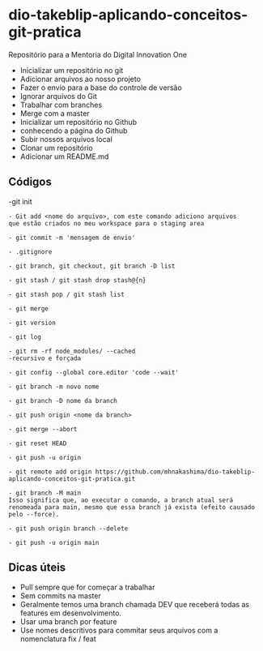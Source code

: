 # dio-takeblip-aplicando-conceitos-git-pratica
Repositório para a Mentoria do Digital Innovation One

- Inicializar um repositório no git
- Adicionar arquivos ao nosso projeto
- Fazer o envio para a base do controle de versão
- Ignorar arquivos do Git
- Trabalhar com branches
- Merge com a master
- Inicializar um repositório no Github
- conhecendo a página do Github
- Subir nossos arquivos local
- Clonar um repositório
- Adicionar um README.md

<h2>Códigos</h2>
    -git init

    - Git add <nome do arquivo>, com este comando adiciono arquivos 
    que estão criados no meu workspace para o staging area

    - git commit -m 'mensagem de envio'

    - .gitignore

    - git branch, git checkout, git branch -D list

    - git stash / git stash drop stash@{n}

    - git stash pop / git stash list
    
    - git merge 

    - git version
    
    - git log
    
    - git rm -rf node_modules/ --cached
	-recursivo e forçada
    
    - git config --global core.editor 'code --wait'
    
    - git branch -m novo nome
    
    - git branch -D nome da branch
    
    - git push origin <nome da branch>
    
    - git merge --abort

    - git reset HEAD

    - git push -u origin

    - git remote add origin https://github.com/mhnakashima/dio-takeblip-aplicando-conceitos-git-pratica.git
    
    - git branch -M main
	Isso significa que, ao executar o comando, a branch atual será renomeada para main, mesmo que essa branch já exista (efeito causado pelo --force).

    - git push origin branch --delete

    - git push -u origin main
     
<h2>Dicas úteis</h2>

- Pull sempre que for começar a trabalhar
- Sem commits na master
- Geralmente temos uma branch chamada DEV que receberá todas as features em desenvolvimento.
- Usar uma branch por feature
- Use nomes descritivos para commitar seus arquivos com a nomenclatura fix / feat

